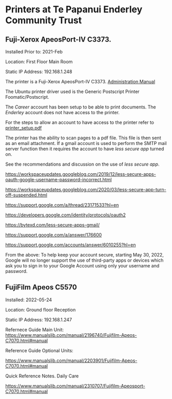 # Printers at Te Papanui Enderley Community Trust

## Fuji-Xerox ApeosPort-IV C3373.

Installed Prior to: 2021-Feb

Location: First Floor Main Room

Static IP Address: 192.168.1.248

The printer is a Fuji-Xerox ApeosPort-IV C3373. [Administration Manual](https://www.manualslib.com/manual/1063690/Fuji-Xerox-Apeosport-Iv-C5575.html)

The Ubuntu printer driver used is the Generic Postscript Printer Foomatic/Postscript.

The *Career* account has been setup to be able to print documents. The *Enderley* account does not have access to the printer.

For the steps to allow an account to have access to the printer refer to [printer_setup.pdf](printer_setup.pdf)

The printer has the ability to scan pages to a pdf file. This file is then sent as an email attachment. If a gmail account is used to perform the SMTP mail server function then it requires the account to have *less secure app* turned on. 

See the recommendations and discussion on the use of *less secure app*.

https://workspaceupdates.googleblog.com/2019/12/less-secure-apps-oauth-google-username-password-incorrect.html

https://workspaceupdates.googleblog.com/2020/03/less-secure-app-turn-off-suspended.html

https://support.google.com/a/thread/23171533?hl=en

https://developers.google.com/identity/protocols/oauth2

https://bytexd.com/less-secure-apps-gmail/

https://support.google.com/a/answer/176600

https://support.google.com/accounts/answer/6010255?hl=en

From the above: To help keep your account secure, starting May 30, 2022, Google will no longer support the use of third-party apps or devices which ask you to sign in to your Google Account using only your username and password.


## FujiFilm Apeos C5570

Installed: 2022-05-24

Location: Ground floor Reception

Static IP Address: 192.168.1.247

Refernece Guide Main Unit:
https://www.manualslib.com/manual/2196740/Fujifilm-Apeos-C7070.html#manual

Reference Guide Optional Units:

https://www.manualslib.com/manual/2203901/Fujifilm-Apeos-C7070.html#manual

Quick Reference Notes. Daily Care

https://www.manualslib.com/manual/2310707/Fujifilm-Apeosport-C7070.html#manual



